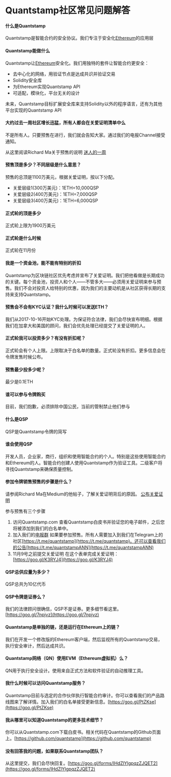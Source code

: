 # Quantstamp社区常见问题解答

#### 什么是Quantstamp
Quantstamp是智能合约的安全协议。我们专注于安全化[Ethereum](https://ethereum.org/)的应用层

#### Quantstamp能做什么
Quantstamp让[Ethereum](https://ethereum.org/)安全化。我们用独特的套件让智能合约更安全：
- 去中心化的网络，用验证节点是达成共识并验证交易
- Solidity安全库
- 为Ethereum实现Quantstamp API
- 可适配，模块化，平台无关的设计

未来，Quantstamp目标扩展安全库来支持Solidity以外的程序语言，还有为其他平台实现的Quantstamp API


#### 大约过去一周社区增长迅猛，所有人都会在关爱证明清单中么
不是所有人。只要预售在进行，我们就会告知大家。通过我们的电报Channel接受通知。   

从这里阅读Richard Ma关于预售的说明
[迷人的一周](https://github.com/yajiya/quantstamp-summary/blob/master/medium-20171013-what-an-amazing-week.md) 

#### 预售顶是多少？不同层级是什么意思？
预售的总顶是1100万美元，根据关爱证明，按以下分配。
- 关爱层级1(300万美元)：1ETH=10,000QSP
- 关爱层级2(400万美元)：1ETH=7,000QSP
- 关爱层级3(400万美元)：1ETH=6,000QSP

#### 正式轮的顶是多少
正式轮上限为1900万美元

#### 正式轮是什么时候
正式轮在11月份

#### 我是一个资金池，能不能有特别的折扣
Quantstamp为区块链社区优先考虑并宣布了关爱证明。我们把他看做是长期成功的关键。每个资金池，投资人和个人——不管多大——必须用关爱证明来参与预售。我们不会对投资人给特别的优惠，因为我们的主要动机是从社区获得长期的支持来支持Quantstamp。

#### 预售会不会有KYC认证？我什么时候可以发送ETH？
我们从2017-10-16开始KYC处理。为保证符合法律，我们会尽快宣布明细。根据我们在加拿大和美国的顾问，我们会优先处理已经提交了关爱证明的人。

#### 正式轮我可以投资多少？有没有折扣呢？
正式轮会有个人上限。上限取决于白名单的数量。正式轮没有折扣。更多信息会在令牌发售时候公布。

#### 预售最少投多少呢？
最少是0.1ETH

#### 谁可以参与令牌购买
目前，我们抱歉，必须排除中国公民，当前的管制禁止他们参与

#### 什么是QSP
QSP是Quantstamp令牌的简写

#### 谁会使用QSP
开发人员，企业家，商行，组织和使用智能合约的个人。特别是这些使用智能合约和Ethereum的人。智能合约创建人使用Quantstamp作为验证工具。二级客户将寻找Quantstamp来确保质量控制。

#### 参加令牌销售预售的步骤是什么？
请参阅Richard Ma在Medium的他帖子，了解关爱证明背后的原因。
[公布关爱证明](https://github.com/yajiya/quantstamp-summary/blob/master/medium-20171009-announcing-announcing-proof-of-caring.md)   

参与预售有三个步骤
1. 访问Quantstamp.com
    查看Quantstamp白皮书并验证您的电子邮件，之后您将被添加到我们的白名单中。
2. 加入我们的[电报群](https://t.me/quantstamp/)
    如果要参加预售。所有人需要加入到我们在Telegram上的社区[https://t.me/quantstamp](https://t.me/quantstamp)。还可以查看我们的公告[https://t.me/quantstampANN](https://t.me/quantstampANN)
3. 11月9号之前提交关爱证明
    在这个表单完成关爱证明：[https://goo.gl/K3RYJ4](https://goo.gl/K3RYJ4)

#### QSP总供应量为多少？
QSP总共为10亿代币

#### QSP令牌是证券么？
我们的法律顾问很确信，QSP不是证券。更多细节看这里。[https://goo.gl/7npjvz](https://goo.gl/7npjvz)

#### Quantstamp是单独的链，还是运行在Ethereum上的链？
我们在开发一个修改版的Ethereum客户端，然后监视所有的Quantstamp交易，执行安全审计，然后达成共识。

#### Quantstamp网络（QN）使用EVM（Ethereum虚拟机）么？
QN用于执行安全设计。使用来自正式方法和软件验证的自动推理工具。

#### 我什么时候可以访问Quantstamp服务？
Quantstamp目前与选定的合作伙伴执行智能合约审计。你可以查看我们的产品路线图来了解详情。加入我们的白名单接受更新信息。[https://goo.gl/PtZKse](https://goo.gl/PtZKse)

#### 我从哪里可以知道Quantstamp的更多技术细节？
你可以从Quantstamp.com下载白皮书。相关代码在Quantstamp的Github页面上。[https://github.com/quantstamp](https://github.com/quantstamp)

#### 没有回答我的问题，如果联系Quantstamp团队？
从这里提交，我们会尽快回复。[https://goo.gl/forms/IHdZlYlgpqzZJQET2](https://goo.gl/forms/IHdZlYlgpqzZJQET2)
